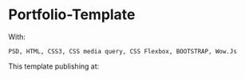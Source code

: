 # Portfolio-Template

With:

    PSD, HTML, CSS3, CSS media query, CSS Flexbox, BOOTSTRAP, Wow.Js

This template publishing at:
